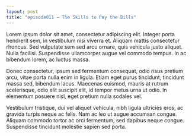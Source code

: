 ```yaml
---
layout: post
title: "episode011 – The Skills to Pay the Bills"
---
```

Lorem ipsum dolor sit amet, consectetur adipiscing elit. Integer porta hendrerit sem, in vestibulum nisi viverra et. Aliquam mattis consectetur rhoncus. Sed vulputate sem sed arcu ornare, quis vehicula justo aliquet. Nulla facilisi. Suspendisse ullamcorper augue vel commodo tempus. In ac bibendum lorem, ac luctus massa.

Donec consectetur, ipsum sed fermentum consequat, odio risus pretium arcu, vitae porta nulla enim in ligula. Etiam eget purus tincidunt, tincidunt massa sed, bibendum lacus. Maecenas euismod, mauris at rutrum scelerisque, odio elit suscipit elit, id tempor metus urna ut odio. In elementum posuere nisl, eget pretium nulla sodales vel.

Vestibulum tristique, dui vel aliquet vehicula, nibh ligula ultricies eros, ac gravida turpis neque ac felis. Nam ac leo ut augue accumsan congue. Aliquam commodo tortor ac orci fermentum, sed dapibus neque congue. Suspendisse tincidunt molestie sapien sed porta.
